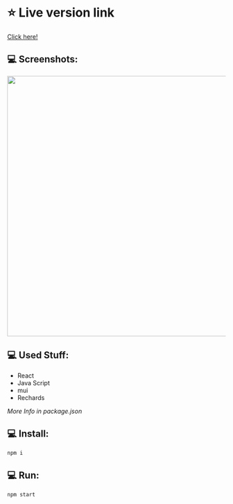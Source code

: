 
# ⭐ Live version link

[Click here!](https://admin-panel-rfni.onrender.com/)

## 💻 Screenshots:
<img src="https://picr.eu/images/2023/12/06/RS95C.png" width="600" />

## 💻 Used Stuff:  
- React
- Java Script
- mui
- Rechards
  

 <i> More Info in package.json</i>


## 💻  Install:
  
```
npm i
```

## 💻  Run:
```
npm start
```

